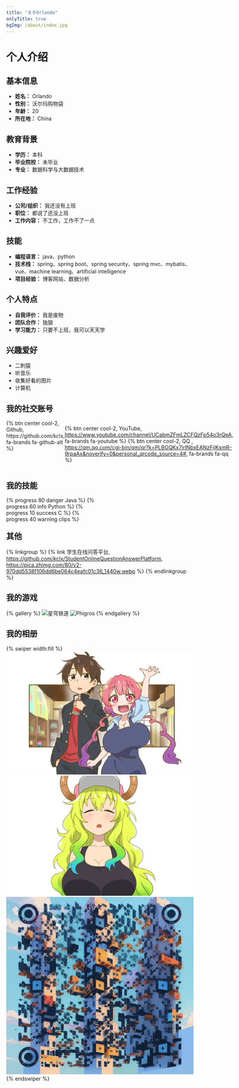```yaml
---
title: "关于Orlando"
onlyTitle: true
bgImg: /about/index.jpg
---
```


# 个人介绍

## 基本信息
- **姓名：** Orlando
- **性别：** 沃尔玛购物袋
- **年龄：** 20
- **所在地：** China

## 教育背景
- **学历：** 本科
- **毕业院校：** 未毕业
- **专业：** 数据科学与大数据技术

## 工作经验
- **公司/组织：** 我还没有上班
- **职位：** 都说了还没上班
- **工作内容：** 不工作，工作不了一点

## 技能
- **编程语言：** java、python
- **技术栈：** spring、spring boot、spring security、spring mvc、mybatis、vue、machine learning、artificial intelligence
- **项目经验：** 博客网站、数据分析

## 个人特点
- **自我评价：** 我是废物
- **团队合作：** 独狼
- **学习能力：** 只要不上班，我可以天天学

## 兴趣爱好
- 二刺猿
- 听音乐
- 收集好看的图片
- 计算机

[//]: # (## 我的书籍)

[//]: # ()
[//]: # ({% sitegroup %})

[//]: # ({% site 木兮, url=http://www.baidu.com, screenshot=https://pic4.zhimg.com/v2-7fcb0d73e1d90788ccf136e22ba7b1bd_r.jpg,)

[//]: # (avatar=https://pic4.zhimg.com/80/v2-45eb5749949e7f90a5c788f9bc5721ef_1440w.jpg, description=这是描述 %})

[//]: # ({% site yuang01, url=https://yuang01.gitee.io/,)

[//]: # (screenshot=https://pic4.zhimg.com/80/v2-f549722dac8f777693c090a92498de0f_1440w.jpg,)

[//]: # (avatar=https://pic3.zhimg.com/80/v2-8bb491487280587026cd576b224ca91e_1440w.jpg, description=这是描述哦 %})

[//]: # ({% site 木兮, url=http://www.baidu.com, screenshot=https://pic4.zhimg.com/v2-7fcb0d73e1d90788ccf136e22ba7b1bd_r.jpg,)

[//]: # (avatar=https://pic4.zhimg.com/80/v2-45eb5749949e7f90a5c788f9bc5721ef_1440w.jpg, description=这是描述 %})

[//]: # ({% site yuang01, url=https://yuang01.gitee.io/,)

[//]: # (screenshot=https://pic4.zhimg.com/80/v2-f549722dac8f777693c090a92498de0f_1440w.jpg,)

[//]: # (avatar=https://pic3.zhimg.com/80/v2-8bb491487280587026cd576b224ca91e_1440w.jpg, description=这是描述哦 %})

[//]: # ({% site 木兮, url=http://www.baidu.com, screenshot=https://pic4.zhimg.com/v2-7fcb0d73e1d90788ccf136e22ba7b1bd_r.jpg,)

[//]: # (avatar=https://pic4.zhimg.com/80/v2-45eb5749949e7f90a5c788f9bc5721ef_1440w.jpg, description=这是描述 %})

[//]: # ({% site yuang01, url=https://yuang01.gitee.io/,)

[//]: # (screenshot=https://pic4.zhimg.com/80/v2-f549722dac8f777693c090a92498de0f_1440w.jpg,)

[//]: # (avatar=https://pic3.zhimg.com/80/v2-8bb491487280587026cd576b224ca91e_1440w.jpg, description=这是描述哦 %})

[//]: # ({% endsitegroup %})

## 我的社交账号

<div style="display: flex;">
{% btn center cool-2, Github, https://github.com/kclx, fa-brands fa-github-alt %}

[//]: # (<span style="width:5px;"></span>)

[//]: # ({% btn center cool-2, Twitter, https://twitter.com/Orlando12138, fa-brands fa-twitter %})
<span style="width:5px;"></span>
{% btn center cool-2, YouTube, https://www.youtube.com/channel/UCabmZFmLZCFQzFp54o3rQeA, fa-brands fa-youtube %}
<span style="width:5px;"></span>
{% btn center cool-2, QQ , https://qm.qq.com/cgi-bin/qm/qr?k=PLBGQKx7jrlNbxEANzFijKsmR-9rpaAx&noverify=0&personal_qrcode_source=4#, fa-brands fa-qq %}

[//]: # (<span style="width:5px;"></span>)

[//]: # ({% btn center cool-2, Facebook , https://www.facebook.com/profile.php?id=100076544790406, fa-brands fa-facebook %})
</div>

## 我的技能

<div style="display: grid;
  grid-template-columns: 50% 50%;
  grid-template-rows: 30px 30px;
  grid-column-gap: 20px">
{% progress 80 danger Java %}
{% progress 60 info Python %}
{% progress 10 success C %}
{% progress 40 warning clips %}
</div>

## 其他

{% linkgroup %}
{% link
学生在线问答平台, https://github.com/kclx/StudentOnlineQuestionAnswerPlatform, https://pica.zhimg.com/80/v2-970dd5538f106dd6be064c4eafc01c36_1440w.webp %}
{% endlinkgroup %}

## 我的游戏

{% gallery %}
![星穹铁道](https://www.isanxia.com/uploads/isanxia/images/kind/20230214/20230214143012_54854.jpg)
![Phigros](https://img2.baidu.com/it/u=2947710864,985701068&fm=253&fmt=auto&app=138&f=JPEG?w=888&h=500)
{% endgallery %}

## 我的相册

{% swiper width:fill %}
![我的相册1](/about/picture/picture00001.jpg)
![我的相册2](/about/picture/picture00002.jpg)
![我的QQ](/about/picture/QRCodes00001.png)
{% endswiper %}